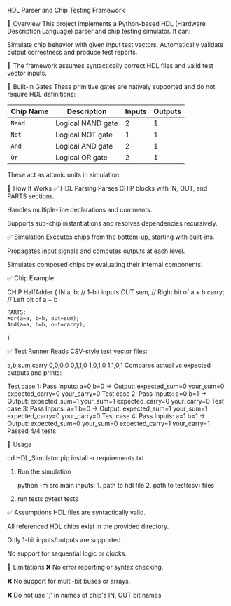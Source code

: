 HDL Parser and Chip Testing Framework

📘 Overview
This project implements a Python-based HDL (Hardware Description Language) parser and chip testing simulator. It can:

Simulate chip behavior with given input test vectors.
Automatically validate output correctness and produce test reports.

🔧 The framework assumes syntactically correct HDL files and valid test vector inputs.


🧱 Built-in Gates
These primitive gates are natively supported and do not require HDL definitions:

| Chip Name  | Description                        | Inputs         | Outputs  |
|------------|------------------------------------|----------------|----------|
| `Nand`     | Logical NAND gate                  | 2              | 1        |
| `Not`      | Logical NOT gate                   | 1              | 1        |
| `And`      | Logical AND gate                   | 2              | 1        |
| `Or`       | Logical OR gate                    | 2              | 1        |

These act as atomic units in simulation.

🧠 How It Works
✅ HDL Parsing
Parses CHIP blocks with IN, OUT, and PARTS sections.

Handles multiple-line declarations and comments.

Supports sub-chip instantiations and resolves dependencies recursively.

✅ Simulation
Executes chips from the bottom-up, starting with built-ins.

Propagates input signals and computes outputs at each level.

Simulates composed chips by evaluating their internal components.

✅ Chip Example

CHIP HalfAdder {
    IN a, b;    // 1-bit inputs
    OUT sum,    // Right bit of a + b 
        carry;  // Left bit of a + b

    PARTS:
    Xor(a=a, b=b, out=sum);
    And(a=a, b=b, out=carry);
    
}


✅ Test Runner
Reads CSV-style test vector files:

a,b,sum,carry
0,0,0,0
0,1,1,0
1,0,1,0
1,1,0,1
Compares actual vs expected outputs and prints:

Test case 1: Pass
    Inputs: a=0 b=0 → Output: expected_sum=0 your_sum=0 expected_carry=0 your_carry=0 
Test case 2: Pass
    Inputs: a=0 b=1 → Output: expected_sum=1 your_sum=1 expected_carry=0 your_carry=0 
Test case 3: Pass
    Inputs: a=1 b=0 → Output: expected_sum=1 your_sum=1 expected_carry=0 your_carry=0 
Test case 4: Pass
    Inputs: a=1 b=1 → Output: expected_sum=0 your_sum=0 expected_carry=1 your_carry=1 
Passed 4/4 tests


🚀 Usage

cd HDL_Simulator
pip install -r requirements.txt

1. Run the simulation

    python -m src.main
    inputs: 
        1. path to hdl file
        2. path to test(csv) files

2. run tests
    pytest tests


✅ Assumptions
HDL files are syntactically valid.

All referenced HDL chips exist in the provided directory.

Only 1-bit inputs/outputs are supported.

No support for sequential logic or clocks.

📌 Limitations
❌ No error reporting or syntax checking.

❌ No support for multi-bit buses or arrays.

❌ Do not use ';' in names of chip's IN, OUT bit names

